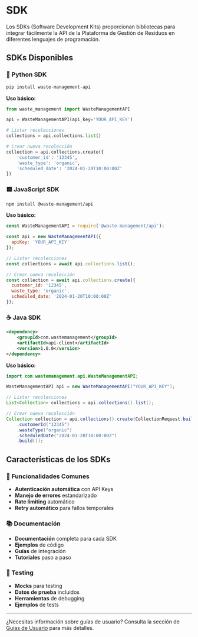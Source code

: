 # SDK

Los SDKs (Software Development Kits) proporcionan bibliotecas para integrar fácilmente la API de la Plataforma de Gestión de Residuos en diferentes lenguajes de programación.

## SDKs Disponibles

### 🐍 Python SDK
```bash
pip install waste-management-api
```

**Uso básico:**
```python
from waste_management import WasteManagementAPI

api = WasteManagementAPI(api_key='YOUR_API_KEY')

# Listar recolecciones
collections = api.collections.list()

# Crear nueva recolección
collection = api.collections.create({
    'customer_id': '12345',
    'waste_type': 'organic',
    'scheduled_date': '2024-01-20T10:00:00Z'
})
```

### 🟨 JavaScript SDK
```bash
npm install @waste-management/api
```

**Uso básico:**
```javascript
const WasteManagementAPI = require('@waste-management/api');

const api = new WasteManagementAPI({
  apiKey: 'YOUR_API_KEY'
});

// Listar recolecciones
const collections = await api.collections.list();

// Crear nueva recolección
const collection = await api.collections.create({
  customer_id: '12345',
  waste_type: 'organic',
  scheduled_date: '2024-01-20T10:00:00Z'
});
```

### ☕ Java SDK
```xml
<dependency>
    <groupId>com.wastemanagement</groupId>
    <artifactId>api-client</artifactId>
    <version>1.0.0</version>
</dependency>
```

**Uso básico:**
```java
import com.wastemanagement.api.WasteManagementAPI;

WasteManagementAPI api = new WasteManagementAPI("YOUR_API_KEY");

// Listar recolecciones
List<Collection> collections = api.collections().list();

// Crear nueva recolección
Collection collection = api.collections().create(CollectionRequest.builder()
    .customerId("12345")
    .wasteType("organic")
    .scheduledDate("2024-01-20T10:00:00Z")
    .build());
```

## Características de los SDKs

### 🔧 Funcionalidades Comunes
- **Autenticación automática** con API Keys
- **Manejo de errores** estandarizado
- **Rate limiting** automático
- **Retry automático** para fallos temporales

### 📚 Documentación
- **Documentación** completa para cada SDK
- **Ejemplos** de código
- **Guías** de integración
- **Tutoriales** paso a paso

### 🧪 Testing
- **Mocks** para testing
- **Datos de prueba** incluidos
- **Herramientas** de debugging
- **Ejemplos** de tests

---

¿Necesitas información sobre guías de usuario? Consulta la sección de [Guías de Usuario](/docs/guides/getting-started) para más detalles.
